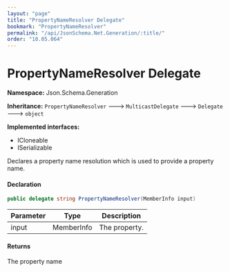 ```yaml
---
layout: "page"
title: "PropertyNameResolver Delegate"
bookmark: "PropertyNameResolver"
permalink: "/api/JsonSchema.Net.Generation/:title/"
order: "10.05.064"
---
```

# PropertyNameResolver Delegate

**Namespace:** Json.Schema.Generation

**Inheritance:**
`PropertyNameResolver`
 🡒 
`MulticastDelegate`
 🡒 
`Delegate`
 🡒 
`object`

**Implemented interfaces:**

- ICloneable
- ISerializable

Declares a property name resolution which is used to provide a property name.

#### Declaration

```c#
public delegate string PropertyNameResolver(MemberInfo input)
```

| Parameter | Type | Description |
|---|---|---|
| input | MemberInfo | The property. |


#### Returns

The property name

